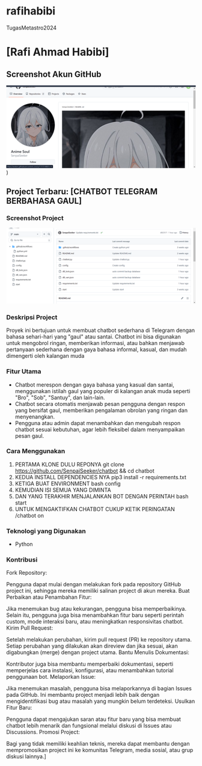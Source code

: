 # rafihabibi
TugasMetastro2024
# [Rafi Ahmad Habibi]

## Screenshot Akun GitHub
![Screenshot Project](https://github.com/rafihabibi16/rafihabibi/blob/main/Screenshot%202024-09-25%20215328.png))

## Project Terbaru: [CHATBOT TELEGRAM BERBAHASA GAUL]

### Screenshot Project
![Screenshot Project](https://github.com/rafihabibi16/rafihabibi/blob/main/Screenshot%202024-09-25%20214720.png)

### Deskripsi Project
Proyek ini bertujuan untuk membuat chatbot sederhana di Telegram dengan bahasa sehari-hari yang "gaul" atau santai. Chatbot ini bisa digunakan untuk mengobrol ringan, memberikan informasi, atau bahkan menjawab pertanyaan sederhana dengan gaya bahasa informal, kasual, dan mudah dimengerti oleh kalangan muda

### Fitur Utama
- Chatbot merespon dengan gaya bahasa yang kasual dan santai, menggunakan istilah gaul yang populer di kalangan anak muda seperti "Bro", "Sob", "Santuy", dan lain-lain.
- Chatbot secara otomatis menjawab pesan pengguna dengan respon yang bersifat gaul, memberikan pengalaman obrolan yang ringan dan menyenangkan.
- Pengguna atau admin dapat menambahkan dan mengubah respon chatbot sesuai kebutuhan, agar lebih fleksibel dalam menyampaikan pesan gaul.

### Cara Menggunakan
1. PERTAMA KLONE DULU REPONYA
git clone https://github.com/SenpaiSeeker/chatbot && cd chatbot
2. KEDUA INSTALL DEPENDENCIES NYA
pip3 install -r requirements.txt
3. KETIGA BUAT ENVIRONMENT
bash config
4. KEMUDIAN ISI SEMUA YANG DIMINTA
5. DAN YANG TERAKHIR MENJALANKAN BOT DENGAN PERINTAH
bash start
6. UNTUK MENGAKTIFKAN CHATBOT CUKUP KETIK PERINGATAN /chatbot on

### Teknologi yang Digunakan
- Python

### Kontribusi
Fork Repository:

Pengguna dapat mulai dengan melakukan fork pada repository GitHub project ini, sehingga mereka memiliki salinan project di akun mereka.
Buat Perbaikan atau Penambahan Fitur:

Jika menemukan bug atau kekurangan, pengguna bisa memperbaikinya. Selain itu, pengguna juga bisa menambahkan fitur baru seperti perintah custom, mode interaksi baru, atau meningkatkan responsivitas chatbot.
Kirim Pull Request:

Setelah melakukan perubahan, kirim pull request (PR) ke repository utama. Setiap perubahan yang dilakukan akan direview dan jika sesuai, akan digabungkan (merge) dengan project utama.
Bantu Menulis Dokumentasi:

Kontributor juga bisa membantu memperbaiki dokumentasi, seperti memperjelas cara instalasi, konfigurasi, atau menambahkan tutorial penggunaan bot.
Melaporkan Issue:

Jika menemukan masalah, pengguna bisa melaporkannya di bagian Issues pada GitHub. Ini membantu project menjadi lebih baik dengan mengidentifikasi bug atau masalah yang mungkin belum terdeteksi.
Usulkan Fitur Baru:

Pengguna dapat mengajukan saran atau fitur baru yang bisa membuat chatbot lebih menarik dan fungsional melalui diskusi di Issues atau Discussions.
Promosi Project:

Bagi yang tidak memiliki keahlian teknis, mereka dapat membantu dengan mempromosikan project ini ke komunitas Telegram, media sosial, atau grup diskusi lainnya.]

